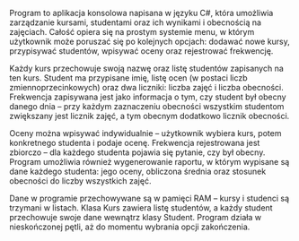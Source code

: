 Program to aplikacja konsolowa napisana w języku C#, która umożliwia zarządzanie kursami, studentami oraz ich wynikami i obecnością na zajęciach. Całość opiera się na prostym systemie menu, w którym użytkownik może poruszać się po kolejnych opcjach: dodawać nowe kursy, przypisywać studentów, wpisywać oceny oraz rejestrować frekwencję.

Każdy kurs przechowuje swoją nazwę oraz listę studentów zapisanych na ten kurs. Student ma przypisane imię, listę ocen (w postaci liczb zmiennoprzecinkowych) oraz dwa liczniki: liczba zajęć i liczba obecności. Frekwencja zapisywana jest jako informacja o tym, czy student był obecny danego dnia – przy każdym zaznaczeniu obecności wszystkim studentom zwiększany jest licznik zajęć, a tym obecnym dodatkowo licznik obecności.

Oceny można wpisywać indywidualnie – użytkownik wybiera kurs, potem konkretnego studenta i podaje ocenę. Frekwencja rejestrowana jest zbiorczo – dla każdego studenta pojawia się pytanie, czy był obecny. Program umożliwia również wygenerowanie raportu, w którym wypisane są dane każdego studenta: jego oceny, obliczona średnia oraz stosunek obecności do liczby wszystkich zajęć.

Dane w programie przechowywane są w pamięci RAM – kursy i studenci są trzymani w listach. Klasa Kurs zawiera listę studentów, a każdy student przechowuje swoje dane wewnątrz klasy Student. Program działa w nieskończonej pętli, aż do momentu wybrania opcji zakończenia.
